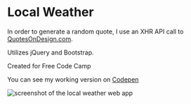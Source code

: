 # Local Weather

In order to generate a random quote, I use an XHR API call to [QuotesOnDesign.com](https://quotesondesign.com).

Utilizes jQuery and Bootstrap.

Created for Free Code Camp

You can see my working version on [Codepen]()

![screenshot of the local weather web app]()
